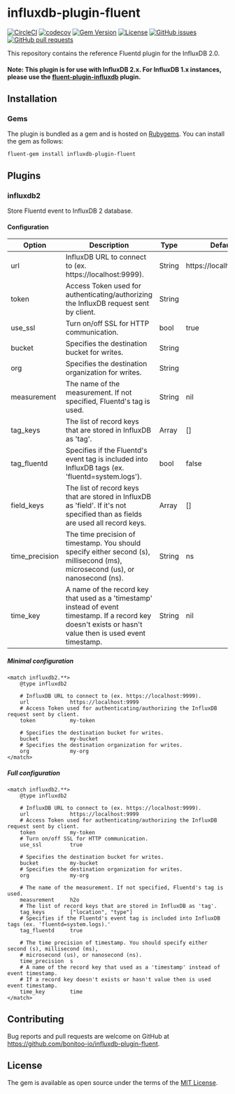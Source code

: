 # influxdb-plugin-fluent

[![CircleCI](https://circleci.com/gh/bonitoo-io/influxdb-plugin-fluent.svg?style=svg)](https://circleci.com/gh/bonitoo-io/influxdb-plugin-fluent)
[![codecov](https://codecov.io/gh/bonitoo-io/influxdb-plugin-fluent/branch/master/graph/badge.svg)](https://codecov.io/gh/bonitoo-io/influxdb-plugin-fluent)
[![Gem Version](https://badge.fury.io/rb/influxdb-plugin-fluent.svg)](https://badge.fury.io/rb/influxdb-plugin-fluent)
[![License](https://img.shields.io/github/license/bonitoo-io/influxdb-plugin-fluent.svg)](https://github.com/bonitoo-io/influxdb-plugin-fluent/blob/master/LICENSE)
[![GitHub issues](https://img.shields.io/github/issues-raw/bonitoo-io/influxdb-plugin-fluent.svg)](https://github.com/bonitoo-io/influxdb-plugin-fluent/issues)
[![GitHub pull requests](https://img.shields.io/github/issues-pr-raw/bonitoo-io/influxdb-plugin-fluent.svg)](https://github.com/bonitoo-io/influxdb-plugin-fluent/pulls)

This repository contains the reference Fluentd plugin for the InfluxDB 2.0.

#### Note: This plugin is for use with InfluxDB 2.x. For InfluxDB 1.x instances, please use the [fluent-plugin-influxdb](https://github.com/fangli/fluent-plugin-influxdb) plugin.

## Installation

### Gems

The plugin is bundled as a gem and is hosted on [Rubygems](https://rubygems.org/gems/influxdb-plugin-fluent).  You can install the gem as follows:

```
fluent-gem install influxdb-plugin-fluent
```

## Plugins

### influxdb2

Store Fluentd event to InfluxDB 2 database.

#### Configuration

| Option | Description | Type | Default |
|---|---|---|---|
| url | InfluxDB URL to connect to (ex. https://localhost:9999). | String | https://localhost:9999 |
| token | Access Token used for authenticating/authorizing the InfluxDB request sent by client. | String | |
| use_ssl | Turn on/off SSL for HTTP communication. | bool | true |
| bucket | Specifies the destination bucket for writes. | String | |
| org | Specifies the destination organization for writes. | String | |
| measurement | The name of the measurement. If not specified, Fluentd's tag is used. | String | nil |
| tag_keys | The list of record keys that are stored in InfluxDB as 'tag'. | Array | [] |
| tag_fluentd | Specifies if the Fluentd's event tag is included into InfluxDB tags (ex. 'fluentd=system.logs'). | bool | false |
| field_keys | The list of record keys that are stored in InfluxDB as 'field'. If it's not specified than as fields are used all record keys. | Array | [] |
| time_precision | The time precision of timestamp. You should specify either second (s), millisecond (ms), microsecond (us), or nanosecond (ns). | String | ns |
| time_key | A name of the record key that used as a 'timestamp' instead of event timestamp. If a record key doesn't exists or hasn't value then is used event timestamp. | String | nil |

##### Minimal configuration

```
<match influxdb2.**>
    @type influxdb2

    # InfluxDB URL to connect to (ex. https://localhost:9999).
    url             https://localhost:9999
    # Access Token used for authenticating/authorizing the InfluxDB request sent by client.
    token           my-token

    # Specifies the destination bucket for writes.
    bucket          my-bucket
    # Specifies the destination organization for writes.
    org             my-org
</match>
```

##### Full configuration

```
<match influxdb2.**>
    @type influxdb2

    # InfluxDB URL to connect to (ex. https://localhost:9999).
    url             https://localhost:9999
    # Access Token used for authenticating/authorizing the InfluxDB request sent by client.
    token           my-token
    # Turn on/off SSL for HTTP communication.
    use_ssl         true

    # Specifies the destination bucket for writes.
    bucket          my-bucket
    # Specifies the destination organization for writes.
    org             my-org

    # The name of the measurement. If not specified, Fluentd's tag is used. 
    measurement     h2o
    # The list of record keys that are stored in InfluxDB as 'tag'.
    tag_keys        ["location", "type"]
    # Specifies if the Fluentd's event tag is included into InfluxDB tags (ex. 'fluentd=system.logs).'
    tag_fluentd     true
  
    # The time precision of timestamp. You should specify either second (s), millisecond (ms), 
    # microsecond (us), or nanosecond (ns).
    time_precision  s
    # A name of the record key that used as a 'timestamp' instead of event timestamp.
    # If a record key doesn't exists or hasn't value then is used event timestamp.	
    time_key        time
</match>
```

## Contributing

Bug reports and pull requests are welcome on GitHub at https://github.com/bonitoo-io/influxdb-plugin-fluent.

## License

The gem is available as open source under the terms of the [MIT License](https://opensource.org/licenses/MIT).
